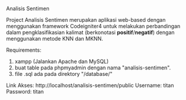 Analisis Sentimen

Project Analisis Sentimen merupakan aplikasi web-based dengan menggunakan framework Codeigniter4 untuk melakukan perbandingan dalam pengklasifikasian kalimat (berkonotasi **positif**/**negatif**) dengan menggunakan metode KNN dan MKNN.

Requirements:
1. xampp (Jalankan Apache dan MySQL)
2. buat table pada phpmyadmin dengan nama "analisis-sentimen".
3. file .sql ada pada direktory "/database/"

Link Akses: http://localhost/analisis-sentimen/public
Username: titan
Password: titan
